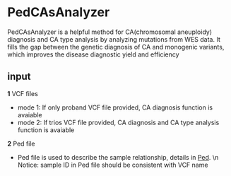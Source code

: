 # PedCAsAnalyzer
PedCAsAnalyzer is a helpful method for CA(chromosomal aneuploidy) diagnosis and CA type analysis by analyzing mutations from WES data. It fills the gap between the genetic diagnosis of CA and monogenic variants, which improves the disease diagnostic yield and efficiency

## input
**1** VCF files
* mode 1: If only proband VCF file provided, CA diagnosis function is avaiable
* mode 2: If trios VCF file provided, CA diagnosis and CA type analysis function is avaiable

**2** Ped file
* Ped file is used to describe the sample relationship, details in [Ped](https://gatk.broadinstitute.org/hc/en-us/articles/360035531972-PED-Pedigree-format).
\n Notice: sample ID in Ped file should be consistent with VCF name
